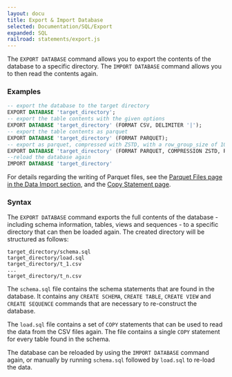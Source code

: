 ```yaml
---
layout: docu
title: Export & Import Database
selected: Documentation/SQL/Export
expanded: SQL
railroad: statements/export.js
---
```

The `EXPORT DATABASE` command allows you to export the contents of the database to a specific directory. The `IMPORT DATABASE` command allows you to then read the contents again.

### Examples
```sql
-- export the database to the target directory
EXPORT DATABASE 'target_directory';
-- export the table contents with the given options
EXPORT DATABASE 'target_directory' (FORMAT CSV, DELIMITER '|');
-- export the table contents as parquet
EXPORT DATABASE 'target_directory' (FORMAT PARQUET);
-- export as parquet, compressed with ZSTD, with a row_group_size of 100000
EXPORT DATABASE 'target_directory' (FORMAT PARQUET, COMPRESSION ZSTD, ROW_GROUP_SIZE 100000);
--reload the database again
IMPORT DATABASE 'target_directory'
```

For details regarding the writing of Parquet files, see the [Parquet Files page in the Data Import section](../../data/parquet#writing-to-parquet-files), and the [Copy Statement page](copy).

### Syntax
<div id="rrdiagram"></div>

The `EXPORT DATABASE` command exports the full contents of the database - including schema information, tables, views and sequences - to a specific directory that can then be loaded again. The created directory will be structured as follows:

```console
target_directory/schema.sql
target_directory/load.sql
target_directory/t_1.csv
...
target_directory/t_n.csv
```

The `schema.sql` file contains the schema statements that are found in the database. It contains any `CREATE SCHEMA`, `CREATE TABLE`, `CREATE VIEW` and `CREATE SEQUENCE` commands that are necessary to re-construct the database.

The `load.sql` file contains a set of `COPY` statements that can be used to read the data from the CSV files again. The file contains a single `COPY` statement for every table found in the schema.

The database can be reloaded by using the `IMPORT DATABASE` command again, or manually by running `schema.sql` followed by `load.sql` to re-load the data.
